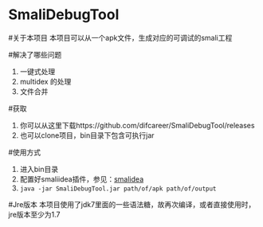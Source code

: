 # SmaliDebugTool

#关于本项目
  本项目可以从一个apk文件，生成对应的可调试的smali工程

#解决了哪些问题
1. 一键式处理
2. multidex 的处理
3. 文件合并

#获取
1. 你可以从这里下载https://github.com/difcareer/SmaliDebugTool/releases
2. 也可以clone项目，bin目录下包含可执行jar

#使用方式
1. 进入bin目录
1. 配置好smaliidea插件，参见：[smalidea](https://github.com/JesusFreke/smali/wiki/smalidea)
3. ```java -jar SmaliDebugTool.jar path/of/apk path/of/output```

#Jre版本
本项目使用了jdk7里面的一些语法糖，故再次编译，或者直接使用时，jre版本至少为1.7
